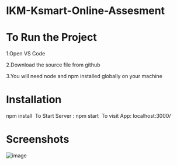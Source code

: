 # IKM-Ksmart-Online-Assesment
# To Run the Project
1.Open VS Code

2.Download the source file from github

3.You will need node and npm installed globally on your machine

# Installation
npm install 
To Start Server :
npm start 
To visit App:
localhost:3000/ 
# Screenshots
![image](https://user-images.githubusercontent.com/126239081/221400794-30f6ceb0-2ecf-4cc2-9f1c-e11be59c56b2.png)
